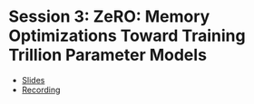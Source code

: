 # Session 3: ZeRO: Memory Optimizations Toward Training Trillion Parameter Models 

- [Slides](https://docs.google.com/presentation/d/12QxDBFdrJeG2DrBuYsHyUIx3fEqKV1zrUeO8vDlaWYk/edit?usp=sharing)
- [Recording](https://youtu.be/azUufxKe5RE?si=X0YefzEi0R62IZR7)
